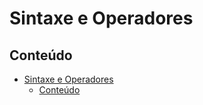 # Sintaxe e Operadores

## Conteúdo
- [Sintaxe e Operadores](#sintaxe-e-operadores)
  - [Conteúdo](#conteúdo)
